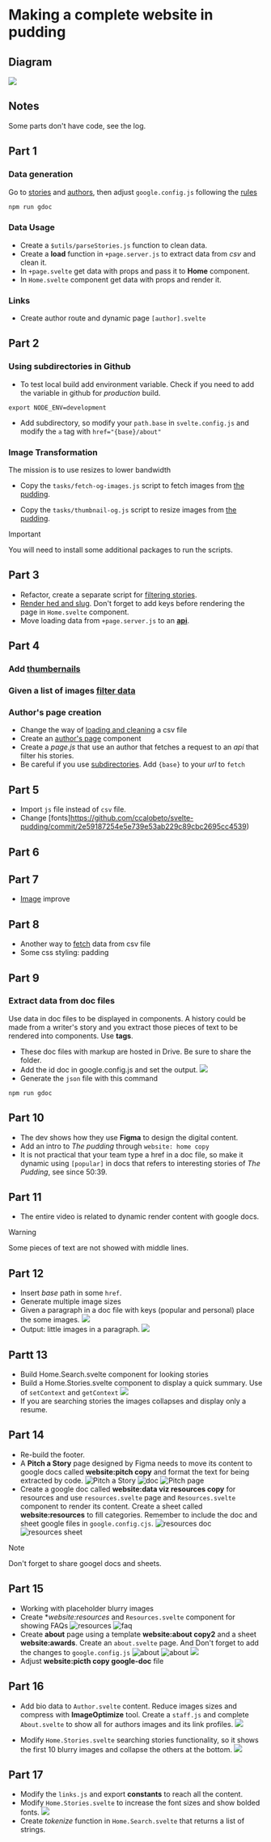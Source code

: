 # Making a complete website in pudding

## Diagram
![](/static/assets/diagram/pudding-template-drawio.svg)

## Notes
Some parts don't have code, see the log.

## Part 1
### Data generation
Go to [stories](https://docs.google.com/spreadsheets/d/1hIIwnbmcIpRlygNZNY6SAnKFzAI79QROcrCglQhoZyQ/edit?gid=0#gid=0) and [authors](https://docs.google.com/spreadsheets/d/1jFlS8Ghkat-h2W27Q2YfoXRV5RuNFY_ML6hiirMa6HM/edit?gid=0#gid=0), then adjust `google.config.js` following the [rules](https://github.com/the-pudding/svelte-starter#google-docs-and-sheets)

```zsh
npm run gdoc
```

### Data Usage
- Create a `$utils/parseStories.js` function to clean data.
- Create a **load** function in `+page.server.js` to extract data from *csv* and clean it. 
- In `+page.svelte` get data with props and pass it to **Home** component.
- In `Home.svelte` component get data with props and render it.

### Links
- Create author route and dynamic page `[author].svelte`

## Part 2
### Using subdirectories in Github
- To test local build add environment variable. Check if you need to add the variable in github for *production* build.
```zh
export NODE_ENV=development
```

- Add subdirectory, so modify your `path.base` in `svelte.config.js` and modify the `a` tag with `href="{base}/about"`

### Image Transformation
The mission is to use resizes to lower bandwidth

- Copy the `tasks/fetch-og-images.js` script to fetch images from [the pudding](https://github.com/the-pudding/website).

- Copy the `tasks/thumbnail-og.js` script to resize images from [the pudding](https://github.com/the-pudding/website).

> [!IMPORTANT]
> You will need to install some additional packages to run the scripts. 

## Part 3
- Refactor, create a separate script for [filtering stories](https://github.com/ccalobeto/svelte-pudding/commit/8702cf3f27ac12567d382cf22aefe58379d3dcf8).
- [Render hed and slug](https://github.com/ccalobeto/svelte-pudding/commit/564f4e83623ab9376044fcdbfca06b79ca523302). Don't forget to add keys before rendering the page in `Home.svelte` component.
- Move loading data from `+page.server.js` to an [**api**](https://github.com/ccalobeto/svelte-pudding/commit/e7b124291a2feced5b9db3193fc8128d0e22f9bd).

## Part 4
### Add [thumbernails](https://github.com/ccalobeto/svelte-pudding/commit/faf2208a1cfe0cf2862872eca97a32c4120af46d)
### Given a list of images [filter data](https://github.com/ccalobeto/svelte-pudding/commit/14641ef338572249dcf0d0154c316572d37a2da3)
### Author's page creation
- Change the way of [loading and cleaning](https://github.com/ccalobeto/svelte-pudding/commit/16235ec72db0877479096a876ac535588d9ea08b) a csv file
- Create an [author's page](https://github.com/ccalobeto/svelte-pudding/commit/14f4bdb28e133a0932785796371583c04a544770) component
- Create a *page.js* that use an author that fetches a request to an *api* that filter his stories.
- Be careful if you use [subdirectories](https://github.com/ccalobeto/svelte-pudding/commit/9fcb3ea160435fdc3d03e86468458567ca98ad4f). Add `{base}` to your *url* to `fetch`

## Part 5
- Import `js` file instead of `csv` file.
- Change [fonts]https://github.com/ccalobeto/svelte-pudding/commit/2e59187254e5e739e53ab229c89cbc2695cc4539) 

## Part 6

## Part 7
- [Image](https://github.com/ccalobeto/svelte-pudding/commit/80b94272a96f81db01e8b2b03681d5e8d11be905) improve 
## Part 8
- Another way to [fetch](https://github.com/ccalobeto/svelte-pudding/commit/8e48045ba39de9c0c5788fdf9f7495634b1d1d88) data from csv file
- Some css styling: padding

## Part 9
### Extract data from doc files 
Use data in doc files to be displayed in components. A history could be made from a writer's story and you extract those pieces of text to be rendered into components. Use **tags**.
- These doc files with markup are hosted in Drive. Be sure to share the folder.
- Add the id doc in google.config.js and set the output.
![](/static/documentation/google-doc-url.png)
- Generate the `json` file with this command
```zh
npm run gdoc
```

## Part 10
- The dev shows how they use **Figma** to design the digital content.
- Add an intro to *The pudding* through `website: home copy`
- It is not practical that your team type a href in a doc file, so make it dynamic using `[popular]` in docs that refers to interesting stories of *The Pudding*, see since 50:39.

## Part 11
- The entire video is related to dynamic render content with google docs.
> [!WARNING]
> Some pieces of text are not showed with middle lines.

## Part 12
- Insert *base* path in some `href`.
- Generate multiple image sizes
- Given a paragraph in a doc file with keys (popular and personal) place the some images.
![](/static/documentation/12-paragraph.png)
- Output: little images in a paragraph.
![](/static/documentation/little-images.png)

## Partt 13
- Build Home.Search.svelte component for looking stories
- Build a Home.Stories.svelte component to display a quick summary.
Use of `setContext` and `getContext`
![](/static/documentation/13-stories-card.png)
- If you are searching stories the images collapses and display only a resume.

## Part 14
- Re-build the footer.
- A **Pitch a Story** page designed by Figma needs to move its content to google docs called **website:pitch copy** and format the text for being extracted by code.
![Pitch a Story](/static/documentation/14-figma-design.png)
![doc](/static/documentation/14-doc.png)
![Pitch page](/static/documentation/14-pitch-deploy.gif)
- Create a google doc called **website:data viz resources copy** for resources and use `resources.svelte` page and `Resources.svelte` component to render its content. Create a sheet called **website:resources** to fill categories. Remember to include the doc and sheet google files in `google.config.cjs`.
![resources doc](/static/documentation/14-website-resources.png)
![resources sheet](/static/documentation/14-website-resources-sheet.png)

> [!NOTE]
> Don't forget to share googel docs and sheets.

## Part 15
- Working with placeholder blurry images
- Create **website:resources* and `Resources.svelte` component for showing FAQs
![resources](/static/documentation/15-resources-doc.png)
![faq](/static/documentation/15-faq.png)
- Create **about** page using a template **website:about copy2**  and a sheet **website:awards**. Create an `about.svelte` page. And Don't forget to add the changes
to `google.config.js`
![about](/static/documentation/15-about.png)
![about](/static/documentation/15-about-2.png)
![](/static/documentation/15-about-3.png)
- Adjust **website:picth copy google-doc** file

## Part 16
- Add bio data to `Author.svelte` content. Reduce images sizes and compress with **ImageOptimize** tool. Create a `staff.js` and complete `About.svelte` to show all for authors images and its link profiles.
![](/static/documentation/16-about-authors.gif)

- Modify `Home.Stories.svelte` searching stories functionality, so it shows the first 10 blurry images and collapse the others at the bottom.
![](/static/documentation/16-collapse-images.gif)

## Part 17
- Modify the `links.js` and export **constants** to reach all the content.
- Modify `Home.Stories.svelte` to increase the font sizes and show bolded fonts.
![](/static/documentation/17-bolded-and-increased.gif)
- Create *tokenize* function in `Home.Search.svelte` that returns a list of strings.







 
